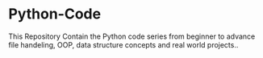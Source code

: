# Python-Code
This Repository Contain the Python code series from beginner to advance file handeling, OOP, data structure concepts and real world projects..
